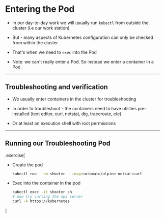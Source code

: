 # Entering the Pod

- In our day-to-day work we will usually run `kubectl` from outside the cluster (i.e our work station)

- But - many aspects of Kubernetes configuration can only be checked from within the cluster

- That's when we need to `exec` into the Pod

- Note: we can't really enter a Pod. So instead we enter a container in a Pod.

---

## Troubleshooting and verification 

- We usually enter containers in the cluster for troubleshooting

- In order to troubleshoot - the containers need to have utilities pre-installed (text editor, curl, netstat, dig, traceroute, etc)

- Or at least an execution shell with root permissions

---

## Running our Troubleshooting Pod

.exercise[

- Create the pod
  ```bash
  kubectl run --rm shooter --image=otomato/alpine-netcat:curl
  ```
- Exec into the container in the pod
  ```bash
  kubectl exec -it shooter sh
  # now try curling the api server
  curl -k https://kubernetes
  ```
]
